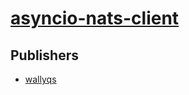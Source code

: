 # [asyncio-nats-client](https://pypi.org/project/asyncio-nats-client)



## Publishers
- [wallyqs](https://pypi.org/user/wallyqs)


